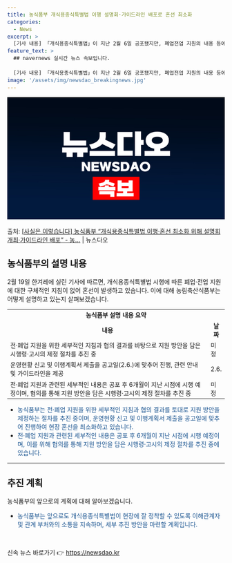 ```yaml
---
title: 농식품부 개식용종식특별법 이행 설명회·가이드라인 배포로 혼선 최소화
categories:
  - News
excerpt: >
  [기사 내용] 「개식용종식특별법」이 지난 2월 6일 공포됐지만, 폐업전업 지원의 내용 등에 대한 구체적 지침…
feature_text: >
  ## navernews 실시간 뉴스 속보입니다.

  [기사 내용] 「개식용종식특별법」이 지난 2월 6일 공포됐지만, 폐업전업 지원의 내용 등에 대한 구체적 지침…
image: '/assets/img/newsdao_breakingnews.jpg'
---
```


![뉴스다오 속보](/assets/img/newsdao_breakingnews.jpg)

<p>출처: <a href="https://newsdao.kr/3183" rel="dofollow">[사실은 이렇습니다] 농식품부 “개식용종식특별법 이행·혼선 최소화 위해 설명회 개최·가이드라인 배포” - 농…</a> | 뉴스다오</p>

<h2 data-ke-size="size26">농식품부의 설명 내용</h2>
<p data-ke-size="size16">2월 19일 한겨레에 실린 기사에 따르면, 개식용종식특별법 시행에 따른 폐업·전업 지원에 대한 구체적인 지침이 없어 혼선이 발생하고 있습니다. 이에 대해 농림축산식품부는 어떻게 설명하고 있는지 살펴보겠습니다.</p>

<table>
  <tr>
    <td colspan="2" style="text-align: center; height: 17px;"><b>농식품부 설명 내용 요약</b></td>
  </tr>
  <tr>
    <td style="text-align: center; height: 17px;"><b>내용</b></td>
    <td style="text-align: center; height: 17px;"><b>날짜</b></td>
  </tr>
  <tr>
    <td>전·폐업 지원을 위한 세부적인 지침과 협의 결과를 바탕으로 지원 방안을 담은 시행령·고시의 제정 절차를 추진 중</td>
    <td>미정</td>
  </tr>
  <tr>
    <td>운영현황 신고 및 이행계획서 제출을 공고일(2.6.)에 맞추어 진행, 관련 안내 및 가이드라인을 제공</td>
    <td>2.6.</td>
  </tr>
  <tr>
    <td>전·폐업 지원과 관련된 세부적인 내용은 공포 후 6개월이 지난 시점에 시행 예정이며, 협의를 통해 지원 방안을 담은 시행령·고시의 제정 절차를 추진 중</td>
    <td>미정</td>
  </tr>
</table>
<ul>
  <li><span style="color: #1a5490;">농식품부는 전·폐업 지원을 위한 세부적인 지침과 협의 결과를 토대로 지원 방안을 제정하는 절차를 추진 중이며, 운영현황 신고 및 이행계획서 제출을 공고일에 맞추어 진행하여 현장 혼선을 최소화하고 있습니다.</span></li>
  <li><span style="color: #1a5490;">전·폐업 지원과 관련된 세부적인 내용은 공포 후 6개월이 지난 시점에 시행 예정이며, 이를 위해 협의를 통해 지원 방안을 담은 시행령·고시의 제정 절차를 추진 중에 있습니다.</span></li>
</ul>
<hr>

<h2 data-ke-size="size26">추진 계획</h2>
<p data-ke-size="size16">농식품부의 앞으로의 계획에 대해 알아보겠습니다.</p>
<ul>
  <li><span style="color: #1a5490;">농식품부는 앞으로도 개식용종식특별법이 현장에 잘 정착할 수 있도록 이해관계자 및 관계 부처와의 소통을 지속하며, 세부 추진 방안을 마련할 계획입니다.</span></li>
</ul>
<p data-ke-size="size16">&nbsp;</p> 

신속 뉴스 바로가기 👉 <a href="https://newsdao.kr" rel="dofollow">https://newsdao.kr</a>


